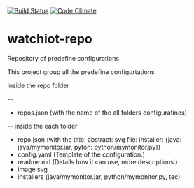 [![Build Status](https://travis-ci.org/watchiot/watchiot-repo.svg?branch=master)](https://travis-ci.org/watchiot/watchiot-repo) [![Code Climate](https://codeclimate.com/github/watchiot/watchiot-repo/badges/gpa.svg)](https://codeclimate.com/github/watchiot/watchiot-repo)

# watchiot-repo
Repository of predefine configurations

This project group all the predefine configurtations

Inside the repo folder

--
- repos.json (with the name of the all folders configuratinos)

-- 
inside the each folder
- repo.json (with the title: abstract: svg file: installer: {java: java/mymonitor.jar, pyton: python/mymonitor.py})
- config.yaml (Template of the configuration.)
- readme.md (Details how it can use, more descriptions.)
- image svg 
- installers (java/mymonitor.jar, python/mymonitor.py, tec)
